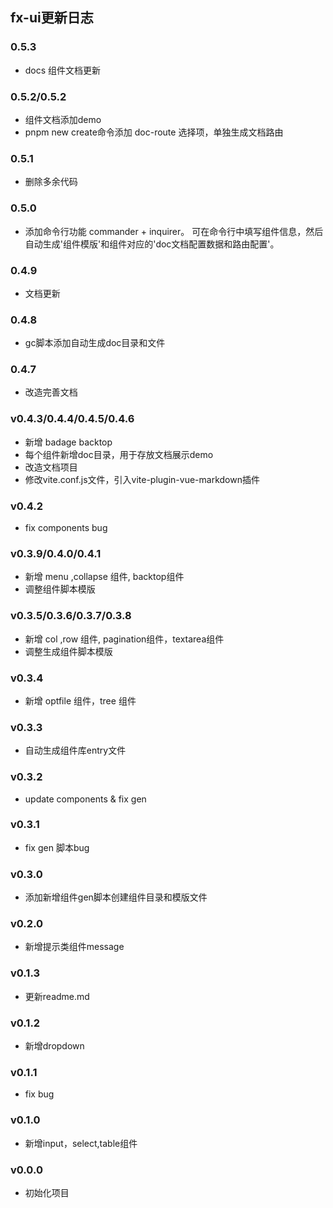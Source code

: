 
## fx-ui更新日志      

### 0.5.3
- docs 组件文档更新

### 0.5.2/0.5.2
- 组件文档添加demo
- pnpm new create命令添加 doc-route 选择项，单独生成文档路由

### 0.5.1
- 删除多余代码

### 0.5.0
- 添加命令行功能 commander + inquirer。 可在命令行中填写组件信息，然后自动生成'组件模版'和组件对应的'doc文档配置数据和路由配置'。
### 0.4.9
- 文档更新

### 0.4.8
- gc脚本添加自动生成doc目录和文件

### 0.4.7
- 改造完善文档

### v0.4.3/0.4.4/0.4.5/0.4.6
- 新增 badage backtop
- 每个组件新增doc目录，用于存放文档展示demo
- 改造文档项目
- 修改vite.conf.js文件，引入vite-plugin-vue-markdown插件


### v0.4.2
- fix components bug


### v0.3.9/0.4.0/0.4.1
-  新增 menu ,collapse 组件, backtop组件
- 调整组件脚本模版

### v0.3.5/0.3.6/0.3.7/0.3.8
- 新增 col ,row 组件, pagination组件，textarea组件
- 调整生成组件脚本模版

### v0.3.4
- 新增 optfile 组件，tree 组件

### v0.3.3
- 自动生成组件库entry文件

### v0.3.2
- update components & fix gen

### v0.3.1
- fix gen 脚本bug 

### v0.3.0
- 添加新增组件gen脚本创建组件目录和模版文件

### v0.2.0
- 新增提示类组件message

### v0.1.3
- 更新readme.md

### v0.1.2
- 新增dropdown

### v0.1.1
- fix bug

### v0.1.0
- 新增input，select,table组件

### v0.0.0
- 初始化项目
